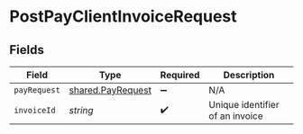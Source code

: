 # PostPayClientInvoiceRequest


## Fields

| Field                                                  | Type                                                   | Required                                               | Description                                            |
| ------------------------------------------------------ | ------------------------------------------------------ | ------------------------------------------------------ | ------------------------------------------------------ |
| `payRequest`                                           | [shared.PayRequest](../../models/shared/payrequest.md) | :heavy_minus_sign:                                     | N/A                                                    |
| `invoiceId`                                            | *string*                                               | :heavy_check_mark:                                     | Unique identifier of an invoice                        |